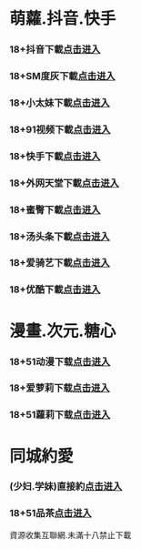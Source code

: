 # 萌蘿.抖音.快手
### 18+抖音下載<a rel="nofollow noopener" href="https://odDCq3WZfN.top/?channel_code=MIM05BBG " target="_blank">点击进入</a>
### 18+SM度灰下載<a rel="nofollow noopener" href="https://2da2.yrpwateb.cc/chan/h56418/wukq4" target="_blank">点击进入</a>
### 18+小太妹下載<a rel="nofollow noopener" href="https://bSes8sbYzq.top/?channel_code=MIM03BBG" target="_blank">点击进入</a>
### 18+91视频下載<a rel="nofollow noopener" href="https://9b7e6.kmrrnxhmj.com/chan-4780/aff-ktWnZ" target="_blank">点击进入</a>
### 18+快手下載<a rel="nofollow noopener" href="https://GpCovCPtYP.top/?channel_code=MIM04BBG" target="_blank">点击进入</a>
### 18+外网天堂下載<a rel="nofollow noopener" href="https://9a025.qianrehvw.com/aff-Mje8" target="_blank">点击进入</a>
### 18+蜜臀下載<a rel="nofollow noopener" href="https://5YBqchF3Hi.top/?channel_code=MIM18BBG" target="_blank">点击进入</a>
### 18+汤头条下載<a rel="nofollow noopener" href="https://48c6487.fcgfazs.tips/chan/a14565/eMA29" target="_blank">点击进入</a>
### 18+爱骑艺下載<a rel="nofollow noopener" href="https://3jLPzAg2EO.top/?channel_code=MIM12BBG" target="_blank">点击进入</a>
### 18+优酷下載<a rel="nofollow noopener" href="https://8KmIZgmvLi.top/?channel_code=MIM13BBG" target="_blank">点击进入</a>
# 漫畫.次元.糖心
### 18+51动漫下载<a rel="nofollow noopener" href="https://919ec2.puemrdxqn.com/?code=ahbFk&c=16921" target="_blank">点击进入</a>
### 18+爱萝莉下载<a rel="nofollow noopener" href="https://vtpjJ8tBVp.top/?channel_code=MIM33BBG" target="_blank">点击进入</a>
### 18+51蘿莉下载<a rel="nofollow noopener" href="https://941af2.umgfgq.com/chan/GS1525/SWKC" target="_blank">点击进入</a>
# 同城約愛
### (少妇.学妹)直接約<a rel="nofollow noopener" href="https://jy-0209-1329311945-1319317974.cos.ap-shanghai.myqcloud.com/su.html?t=001gz_298" target="_blank">点击进入</a>
### 18+51品茶<a rel="nofollow noopener" href="https://7e64.rvihafnvb.com/?code=aZJ6Q&c=16921" target="_blank">点击进入</a>

資源收集互聯網.未滿十八禁止下載
